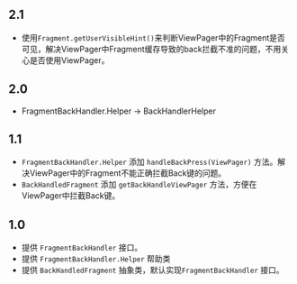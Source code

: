 ## 2.1
- 使用`Fragment.getUserVisibleHint()`来判断ViewPager中的Fragment是否可见，解决ViewPager中Fragment缓存导致的back拦截不准的问题，不用关心是否使用ViewPager。

## 2.0
- FragmentBackHandler.Helper -> BackHandlerHelper

## 1.1
- `FragmentBackHandler.Helper` 添加 `handleBackPress(ViewPager)` 方法。解决ViewPager中的Fragment不能正确拦截Back键的问题。
- `BackHandledFragment` 添加 `getBackHandleViewPager` 方法，方便在ViewPager中拦截Back键。

## 1.0
- 提供 `FragmentBackHandler` 接口。
- 提供 `FragmentBackHandler.Helper` 帮助类
- 提供 `BackHandledFragment` 抽象类，默认实现`FragmentBackHandler` 接口。